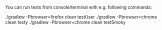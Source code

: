 You can run tests from console/terminal with e.g. following commands:

  ./gradlew -Pbrowser=firefox clean testUser
  ./gradlew -Pbrowser=chrome clean testy
  ./gradlew -Pbrowser=chrome clean testSmoky
